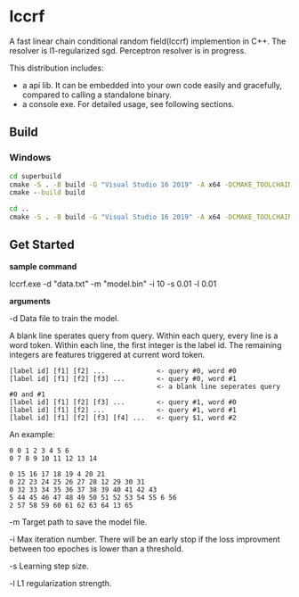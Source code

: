 lccrf
=====

A fast linear chain conditional random field(lccrf) implemention in C++. The resolver is l1-regularized sgd. Perceptron resolver is in progress.

This distribution includes:

  * a api lib. It can be embedded into your own code easily and gracefully, compared to calling a standalone binary.
  * a console exe. For detailed usage, see following sections.

## Build

### Windows

```cmd
cd superbuild
cmake -S . -B build -G "Visual Studio 16 2019" -A x64 -DCMAKE_TOOLCHAIN_FILE=%cd%/../cmake/x64-windows.cmake
cmake --build build

cd ..
cmake -S . -B build -G "Visual Studio 16 2019" -A x64 -DCMAKE_TOOLCHAIN_FILE=%cd%/cmake/x64-windows.cmake
```

## Get Started

**sample command**

lccrf.exe -d "data.txt" -m "model.bin" -i 10 -s 0.01 -l 0.01

**arguments**

-d Data file to train the model. 

A blank line sperates query from query. Within each query, every line is a word token. Within each line, the first integer is the label id. The remaining integers are features triggered at current word token.

    [label id] [f1] [f2] ...             <- query #0, word #0
    [label id] [f1] [f2] [f3] ...        <- query #0, word #1
                                         <- a blank line seperates query #0 and #1
    [label id] [f1] [f2] [f3] ...        <- query #1, word #0
    [label id] [f1] [f2] ...             <- query #1, word #1
    [label id] [f1] [f2] [f3] [f4] ...   <- query $1, word #2
    
An example:
        
    0 0 1 2 3 4 5 6
    0 7 8 9 10 11 12 13 14

    0 15 16 17 18 19 4 20 21
    0 22 23 24 25 26 27 28 12 29 30 31
    0 32 33 34 35 36 37 38 39 40 41 42 43
    5 44 45 46 47 48 49 50 51 52 53 54 55 6 56
    2 57 58 59 60 61 62 63 64 13 65


-m Target path to save the model file.

-i Max iteration number. There will be an early stop if the loss improvment between too epoches is lower than a threshold.

-s Learning step size.

-l L1 regularization strength.
